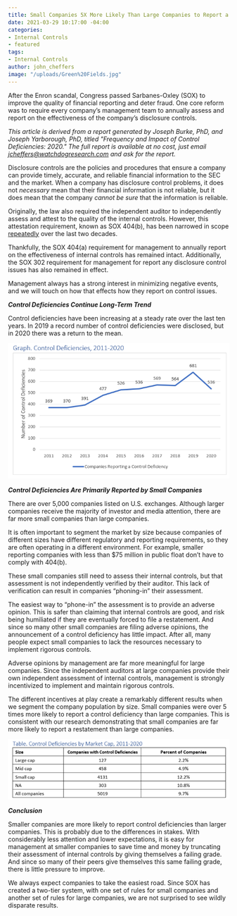 ```yaml
---
title: Small Companies 5X More Likely Than Large Companies to Report a Control Deficiency
date: 2021-03-29 10:17:00 -04:00
categories:
- Internal Controls
- featured
tags:
- Internal Controls
author: john_cheffers
image: "/uploads/Green%20Fields.jpg"
---
```


After the Enron scandal, Congress passed Sarbanes-Oxley (SOX) to improve the quality of financial reporting and deter fraud. One core reform was to require every company’s management team to annually assess and report on the effectiveness of the company’s disclosure controls.

*This article is derived from a report generated by Joseph Burke, PhD, and Joseph Yarborough, PhD, titled "Frequency and Impact of Control Deficiencies: 2020." The full report is available at no cost, just email jcheffers@watchdogresearch.com and ask for the report.* 

Disclosure controls are the policies and procedures that ensure a company can provide timely, accurate, and reliable financial information to the SEC and the market. When a company has disclosure control problems, it does not *necessary* mean that their financial information is not reliable, but it does mean that the company *cannot be sure* that the information is reliable.

Originally, the law also required the independent auditor to independently assess and attest to the quality of the internal controls. However, this attestation requirement, known as SOX 404(b), has been narrowed in scope [repeatedly](https://blog.watchdogresearch.com/posts/slacker-standards-sec-exempts-even-more-companies-from-404-b/) over the last two decades.

Thankfully, the SOX 404(a) requirement for management to annually report on the effectiveness of internal controls has remained intact. Additionally, the SOX 302 requirement for management for report any disclosure control issues has also remained in effect.

Management always has a strong interest in minimizing negative events, and we will touch on how that effects how they report on control issues.

***Control Deficiencies Continue Long-Term Trend***

Control deficiencies have been increasing at a steady rate over the last ten years. In 2019 a record number of control deficiencies were disclosed, but in 2020 there was a return to the mean.

![Control Deficiencies.png](/uploads/Control%20Deficiencies.png)

***Control Deficiencies Are Primarily Reported by Small Companies***

There are over 5,000 companies listed on U.S. exchanges. Although larger companies receive the majority of investor and media attention, there are far more small companies than large companies.

It is often important to segment the market by size because companies of different sizes have different regulatory and reporting requirements, so they are often operating in a different environment. For example, smaller reporting companies with less than $75 million in public float don’t have to comply with 404(b).

These small companies still need to assess their internal controls, but that assessment is not independently verified by their auditor. This lack of verification can result in companies “phoning-in” their assessment.

The easiest way to “phone-in” the assessment is to provide an adverse opinion. This is safer than claiming that internal controls are good, and risk being humiliated if they are eventually forced to file a restatement. And since so many other small companies are filing adverse opinions, the announcement of a control deficiency has little impact. After all, many people expect small companies to lack the resources necessary to implement rigorous controls.

Adverse opinions by management are far more meaningful for large companies. Since the independent auditors at large companies provide their own independent assessment of internal controls, management is strongly incentivized to implement and maintain rigorous controls.

The different incentives at play create a remarkably different results when we segment the company population by size. Small companies were over 5 times more likely to report a control deficiency than large companies. This is consistent with our research demonstrating that small companies are far more likely to report a restatement than large companies.

![Deficiencies by Market Cap.png](/uploads/Deficiencies%20by%20Market%20Cap.png)

***Conclusion***

Smaller companies are more likely to report control deficiencies than larger companies. This is probably due to the differences in stakes. With considerably less attention and lower expectations, it is easy for management at smaller companies to save time and money by truncating their assessment of internal controls by giving themselves a failing grade. And since so many of their peers give themselves this same failing grade, there is little pressure to improve.

We always expect companies to take the easiest road. Since SOX has created a two-tier system, with one set of rules for small companies and another set of rules for large companies, we are not surprised to see wildly disparate results.